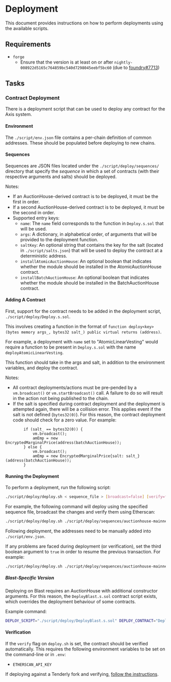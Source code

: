 # Deployment

This document provides instructions on how to perform deployments using the available scripts.

## Requirements

- `forge`
  - Ensure that the version is at least on or after `nightly-008922d5165c764859bc540d7298045eebf5bc60` (due to [foundry#7713](https://github.com/foundry-rs/foundry/pull/7713))

## Tasks

### Contract Deployment

There is a deployment script that can be used to deploy any contract for the Axis system.

#### Environment

The `./script/env.json` file contains a per-chain definition of common addresses. These should be populated before deploying to new chains.

#### Sequences

Sequences are JSON files located under the `./script/deploy/sequences/` directory that specify the _sequence_ in which a set of contracts (with their respective arguments and salts) should be deployed.

Notes:

- If an AuctionHouse-derived contract is to be deployed, it must be the first in order.
- If a second AuctionHouse-derived contract is to be deployed, it must be the second in order.
- Supported entry keys:
  - `name`: The `name` field corresponds to the function in `Deploy.s.sol` that will be used.
  - `args`: A dictionary, in alphabetical order, of arguments that will be provided to the deployment function.
  - `saltKey`: An optional string that contains the key for the salt (located in `./script/salts.json`) that will be used to deploy the contract at a deterministic address.
  - `installAtomicAuctionHouse`: An optional boolean that indicates whether the module should be installed in the AtomicAuctionHouse contract.
  - `installBatchAuctionHouse`: An optional boolean that indicates whether the module should be installed in the BatchAuctionHouse contract.

#### Adding A Contract

First, support for the contract needs to be added in the deployment script, `./script/deploy/Deploy.s.sol`.

This involves creating a function in the format of `function deploy<key>(bytes memory args_, bytes32 salt_) public virtual returns (address)`.

For example, a deployment with `name` set to "AtomicLinearVesting" would require a function to be present in `Deploy.s.sol` with the name `deployAtomicLinearVesting`.

This function should take in the args and salt, in addition to the environment variables, and deploy the contract.

Notes:

- All contract deployments/actions must be pre-pended by a `vm.broadcast()` or `vm.startBroadcast()` call. A failure to do so will result in the action not being published to the chain.
- If the salt is specified during contract deployment and the deployment is attempted again, there will be a collision error. This applies event if the salt is not defined (`bytes32(0)`). For this reason, the contract deployment code should check for a zero value. For example:

```solidity
        if (salt_ == bytes32(0)) {
            vm.broadcast();
            amEmp = new EncryptedMarginalPrice(address(batchAuctionHouse));
        } else {
            vm.broadcast();
            amEmp = new EncryptedMarginalPrice{salt: salt_}(address(batchAuctionHouse));
        }
```

#### Running the Deployment

To perform a deployment, run the following script:

```bash
./script/deploy/deploy.sh < sequence_file > [broadcast=false] [verify=false] [resume=false]
```

For example, the following command will deploy using the specified sequence file, broadcast the changes and verify them using Etherscan:

```bash
./script/deploy/deploy.sh ./script/deploy/sequences/auctionhouse-mainnet.json true true
```

Following deployment, the addresses need to be manually added into `./script/env.json`.

If any problems are faced during deployment (or verification), set the third boolean argument to `true` in order to resume the previous transaction. For example:

```bash
./script/deploy/deploy.sh ./script/deploy/sequences/auctionhouse-mainnet.json true true true
```

##### Blast-Specific Version

Deploying on Blast requires an AuctionHouse with additional constructor arguments. For this reason, the `DeployBlast.s.sol` contract script exists, which overrides the deployment behaviour of some contracts.

Example command:

```bash
DEPLOY_SCRIPT="./script/deploy/DeployBlast.s.sol" DEPLOY_CONTRACT="DeployBlast" ./script/deploy/deploy.sh ./script/deploy/sequences/auctionhouse-mainnet.json true true
```

#### Verification

If the `verify` flag on `deploy.sh` is set, the contract should be verified automatically. This requires the following environment variables to be set on the command-line or in `.env`:

- `ETHERSCAN_API_KEY`

If deploying against a Tenderly fork and verifying, [follow the instructions](https://docs.tenderly.co/contract-verification).
